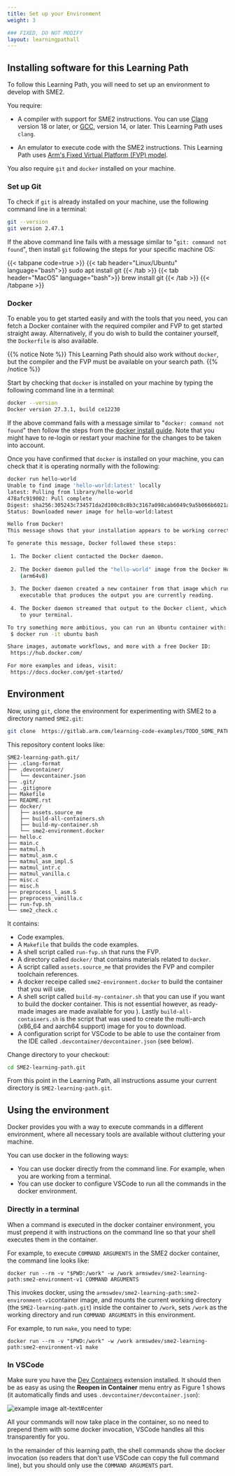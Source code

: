 ```yaml
---
title: Set up your Environment
weight: 3

### FIXED, DO NOT MODIFY
layout: learningpathall
---
```


## Installing software for this Learning Path

To follow this Learning Path, you will need to set up an environment to develop with SME2.

You require:

 - A compiler with support for SME2 instructions. You can use [Clang](https://www.llvm.org/)
   version 18 or later, or [GCC](https://gcc.gnu.org/), version 14, or later. This Learning
   Path uses ``clang``.

 - An emulator to execute code with the SME2 instructions. This Learning
   Path uses [Arm's Fixed Virtual Platform (FVP) model](https://developer.arm.com/Tools%20and%20Software/Fixed%20Virtual%20Platforms).

You also require ``git`` and ``docker`` installed on your machine.

### Set up Git

To check if ``git`` is already installed on your machine, use the following command line in a terminal:

```BASH { output_lines=2 }
git --version
git version 2.47.1
```

If the above command line fails with a message similar to "``git: command not found``", then install ``git`` following the steps for your specific machine OS:

{{< tabpane code=true >}}
  {{< tab header="Linux/Ubuntu" language="bash">}}
sudo apt install git
  {{< /tab >}}
  {{< tab header="MacOS" language="bash">}}
brew install git
  {{< /tab >}}
{{< /tabpane >}}

### Docker

To enable you to get started easily and with the tools that you need, you can fetch a Docker container with the required compiler and FVP to get started straight away. Alternatively, if you do wish to build the container yourself, the ``Dockerfile`` is also available.


{{% notice Note %}}
This Learning Path should also work without ``docker``, but the compiler and the FVP must be available on your search path.
{{% /notice %}}

Start by checking that ``docker`` is installed on your machine by typing the following
command line in a terminal:

```BASH { output_lines="2" }
docker --version
Docker version 27.3.1, build ce12230
```

If the above command fails with a message similar to "``docker: command not found``"
then follow the steps from the [docker install guide](https://learn.arm.com/install-guides/docker/).
Note that you might have to re-login or restart your machine for the changes to be taken into account.

Once you have confirmed that ``docker`` is installed on your machine, you can check that it is operating normally with the following:

```BASH { output_lines="2-27" }
docker run hello-world
Unable to find image 'hello-world:latest' locally
latest: Pulling from library/hello-world
478afc919002: Pull complete
Digest: sha256:305243c734571da2d100c8c8b3c3167a098cab6049c9a5b066b6021a60fcb966
Status: Downloaded newer image for hello-world:latest

Hello from Docker!
This message shows that your installation appears to be working correctly.

To generate this message, Docker followed these steps:
 
 1. The Docker client contacted the Docker daemon.
 
 2. The Docker daemon pulled the "hello-world" image from the Docker Hub.
    (arm64v8)
 
 3. The Docker daemon created a new container from that image which runs the
    executable that produces the output you are currently reading.
 
 4. The Docker daemon streamed that output to the Docker client, which sent it
    to your terminal.

To try something more ambitious, you can run an Ubuntu container with:
 $ docker run -it ubuntu bash

Share images, automate workflows, and more with a free Docker ID:
 https://hub.docker.com/

For more examples and ideas, visit:
 https://docs.docker.com/get-started/
```

## Environment

Now, using ``git``, clone the environment for experimenting with SME2 to a directory
named ``SME2.git``:

```BASH
git clone  https://gitlab.arm.com/learning-code-examples/TODO_SOME_PATH SME2-learning-path.git
```

This repository content looks like:

```TXT
SME2-learning-path.git/
├── .clang-format
├── .devcontainer/
│   └── devcontainer.json
├── .git/
├── .gitignore
├── Makefile
├── README.rst
├── docker/
│   ├── assets.source_me
│   ├── build-all-containers.sh
│   ├── build-my-container.sh
│   └── sme2-environment.docker
├── hello.c
├── main.c
├── matmul.h
├── matmul_asm.c
├── matmul_asm_impl.S
├── matmul_intr.c
├── matmul_vanilla.c
├── misc.c
├── misc.h
├── preprocess_l_asm.S
├── preprocess_vanilla.c
├── run-fvp.sh
└── sme2_check.c
```

It contains:
- Code examples.
- A ``Makefile`` that builds the code examples.
- A shell script called ``run-fvp.sh`` that runs the FVP.
- A directory called ``docker/`` that contains materials related to ``docker``.
- A script called ``assets.source_me`` that provides the FVP and compiler toolchain references.
- A docker receipe called ``sme2-environment.docker`` to build the container that
  you will use.
- A shell script called ``build-my-container.sh`` that you can use if you want to build the docker container. This is not essential however, as ready-made
  images are made available for you ). Lastly ``build-all-containers.sh`` is the
  script that was used to create the multi-arch (x86_64 and aarch64 support)
  image for you to download.
- A configuration script for VSCode to be able to use the container from the IDE called ``.devcontainer/devcontainer.json`` (see below).

Change directory to your checkout:

```BASH
cd SME2-learning-path.git
```

From this point in the Learning Path, all instructions assume your current
directory is ``SME2-learning-path.git``.

## Using the environment

Docker provides you with a way to execute commands in a different environment,
where all necessary tools are available without cluttering your machine. 

You can use docker in the following ways:
- You can use docker directly from the command line. For example, when you are working
  from a terminal.
- You can use docker to configure VSCode to run all the commands in the docker environment.

### Directly in a terminal

When a command is executed in the docker container environment, you must prepend it with instructions on the command line so that your shell executes them in the container. 

For example, to execute ``COMMAND ARGUMENTS`` in the SME2 docker container, the command line looks like:

```SH
docker run --rm -v "$PWD:/work" -w /work armswdev/sme2-learning-path:sme2-environment-v1 COMMAND ARGUMENTS
```

This invokes docker, using the
``armswdev/sme2-learning-path:sme2-environment-v1``container
image, and mounts the current working directory (the ``SME2-learning-path.git``)
inside the container to ``/work``, sets ``/work`` as the
working directory and run ``COMMAND ARGUMENTS`` in this environment.

For example, to run ``make``, you need to type:

```SH
docker run --rm -v "$PWD:/work" -w /work armswdev/sme2-learning-path:sme2-environment-v1 make
```

### In VSCode

Make sure you have the [Dev
Containers](https://marketplace.visualstudio.com/items?itemName=ms-vscode-remote.remote-containers)
extension installed. It should then be as easy as using the **Reopen in
Container** menu entry as Figure 1 shows (it automatically finds and uses
``.devcontainer/devcontainer.json``):

![example image alt-text#center](VSCode.png "Figure 1. Using the Dev Containers extension")

All your commands will now take place in the container, so no need to prepend
them with some docker invocation, VSCode handles all this transparently for you.

In the remainder of this learning path, the shell commands show the docker
invocation (so readers that don't use VSCode can copy the full command line),
but you should only use the ``COMMAND ARGUMENTS`` part.

